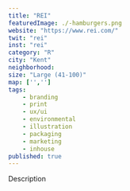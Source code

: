 ```yaml
---
title: "REI"
featuredImage: ./-hamburgers.png
website: "https://www.rei.com/"
twit: "rei"
inst: "rei"
category: "R"
city: "Kent"
neighborhood:
size: "Large (41-100)"
map: ['','']
tags:
    - branding
    - print
    - ux/ui
    - environmental
    - illustration
    - packaging
    - marketing
    - inhouse
published: true
---
```


Description
